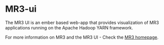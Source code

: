 <!--
   Licensed to the Apache Software Foundation (ASF) under one or more
   contributor license agreements.  See the NOTICE file distributed with
   this work for additional information regarding copyright ownership.
   The ASF licenses this file to You under the Apache License, Version 2.0
   (the "License"); you may not use this file except in compliance with
   the License.  You may obtain a copy of the License at

       http://www.apache.org/licenses/LICENSE-2.0

   Unless required by applicable law or agreed to in writing, software
   distributed under the License is distributed on an "AS IS" BASIS,
   WITHOUT WARRANTIES OR CONDITIONS OF ANY KIND, either express or implied.
   See the License for the specific language governing permissions and
   limitations under the License.
-->

# MR3-ui

The MR3 UI is an ember based web-app that provides visualization of MR3 applications running on the Apache Hadoop YARN framework.

For more information on MR3 and the MR3 UI - Check the [MR3 homepage](https://datamonad.com/ "MR3 Homepage").
